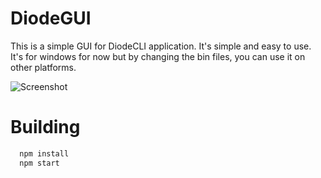 # DiodeGUI
 This is a simple GUI for DiodeCLI application. It's simple and easy to use. It's for windows for now but by changing the bin files, you can use it on other platforms.

![Screenshot](https://user-images.githubusercontent.com/37873266/153298093-c2b26c38-6ae5-4153-99b0-8ffad030f8ec.png)


# Building
```bash
  npm install
  npm start
```
